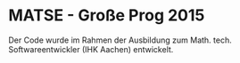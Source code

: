 # MATSE - Große Prog 2015

Der Code wurde im Rahmen der Ausbildung zum Math. tech. Softwareentwickler (IHK Aachen) entwickelt.
